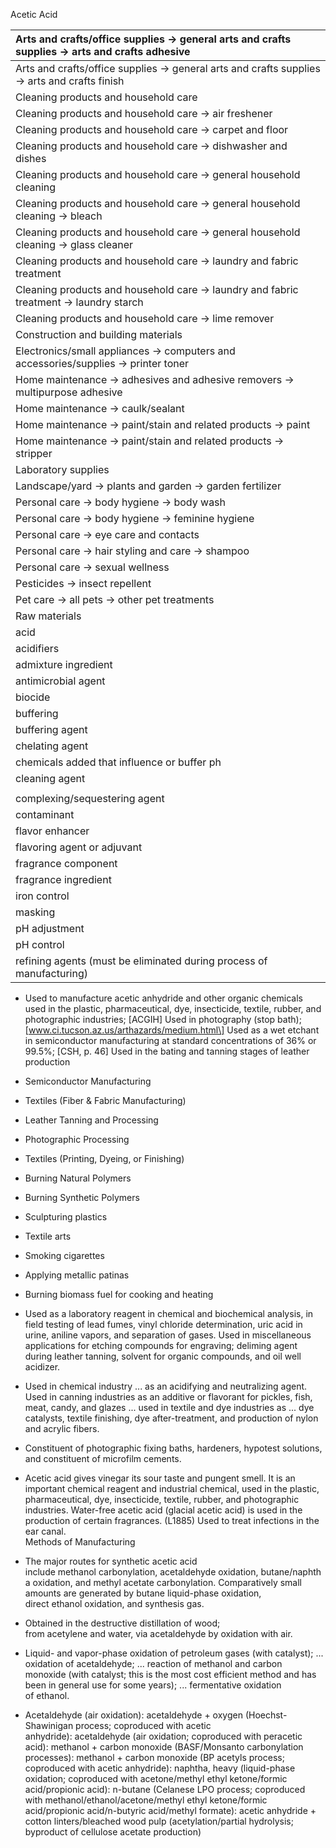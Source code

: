 Acetic Acid

| Arts and crafts/office supplies \-\> general arts and crafts supplies \-\> arts and crafts adhesive |
| :---- |
| Arts and crafts/office supplies \-\> general arts and crafts supplies \-\> arts and crafts finish |
| Cleaning products and household care |
| Cleaning products and household care \-\> air freshener |
| Cleaning products and household care \-\> carpet and floor |
| Cleaning products and household care \-\> dishwasher and dishes |
| Cleaning products and household care \-\> general household cleaning |
| Cleaning products and household care \-\> general household cleaning \-\> bleach |
| Cleaning products and household care \-\> general household cleaning \-\> glass cleaner |
| Cleaning products and household care \-\> laundry and fabric treatment |
| Cleaning products and household care \-\> laundry and fabric treatment \-\> laundry starch |
| Cleaning products and household care \-\> lime remover |
| Construction and building materials |
| Electronics/small appliances \-\> computers and accessories/supplies \-\> printer toner |
| Home maintenance \-\> adhesives and adhesive removers \-\> multipurpose adhesive |
| Home maintenance \-\> caulk/sealant |
| Home maintenance \-\> paint/stain and related products \-\> paint |
| Home maintenance \-\> paint/stain and related products \-\> stripper |
| Laboratory supplies |
| Landscape/yard \-\> plants and garden \-\> garden fertilizer |
| Personal care \-\> body hygiene \-\> body wash |
| Personal care \-\> body hygiene \-\> feminine hygiene |
| Personal care \-\> eye care and contacts |
| Personal care \-\> hair styling and care \-\> shampoo |
| Personal care \-\> sexual wellness |
| Pesticides \-\> insect repellent |
| Pet care \-\> all pets \-\> other pet treatments |
| Raw materials |
| acid |
| acidifiers |
| admixture ingredient |
| antimicrobial agent |
| biocide |
| buffering |
| buffering agent |
| chelating agent |
| chemicals added that influence or buffer ph |
| cleaning agent |
|  |
| complexing/sequestering agent |
| contaminant |
| flavor enhancer |
| flavoring agent or adjuvant |
| fragrance component |
| fragrance ingredient |
| iron control |
| masking |
| pH adjustment |
| pH control |
| refining agents (must be eliminated during process of manufacturing) |

* Used to manufacture acetic anhydride and other organic chemicals used in the plastic, pharmaceutical, dye, insecticide, textile, rubber, and photographic industries; \[ACGIH\] Used in photography (stop bath); \[www.ci.tucson.az.us/arthazards/medium.html\] Used as a wet etchant in semiconductor manufacturing at standard concentrations of 36% or 99.5%; \[CSH, p. 46\] Used in the bating and tanning stages of leather production

* Semiconductor Manufacturing   
* Textiles (Fiber & Fabric Manufacturing)   
* Leather Tanning and Processing   
* Photographic Processing   
* Textiles (Printing, Dyeing, or Finishing)   
* Burning Natural Polymers   
* Burning Synthetic Polymers   
* Sculpturing plastics   
* Textile arts   
* Smoking cigarettes   
* Applying metallic patinas   
* Burning biomass fuel for cooking and heating  
* Used as a laboratory reagent in chemical and biochemical analysis, in field testing of lead fumes, vinyl chloride determination, uric acid in urine, aniline vapors, and separation of gases. Used in miscellaneous applications for etching compounds for engraving; deliming agent during leather tanning, solvent for organic compounds, and oil well acidizer.  
* Used in chemical industry ... as an acidifying and neutralizing agent. Used in canning industries as an additive or flavorant for pickles, fish, meat, candy, and glazes ... used in textile and dye industries as ... dye catalysts, textile finishing, dye after-treatment, and production of nylon and acrylic fibers.  
* Constituent of photographic fixing baths, hardeners, hypotest solutions, and constituent of microfilm cements.  
* Acetic acid gives vinegar its sour taste and pungent smell. It is an important chemical reagent and industrial chemical, used in the plastic, pharmaceutical, dye, insecticide, textile, rubber, and photographic industries. Water-free acetic acid (glacial acetic acid) is used in the production of certain fragrances. (L1885) Used to treat infections in the ear canal.  
  Methods of Manufacturing  
* The major routes for synthetic acetic acid include methanol carbonylation, acetaldehyde oxidation, butane/naphtha oxidation, and methyl acetate carbonylation. Comparatively small amounts are generated by butane liquid-phase oxidation, direct ethanol oxidation, and synthesis gas.  
* Obtained in the destructive distillation of wood; from acetylene and water, via acetaldehyde by oxidation with air.  
* Liquid- and vapor-phase oxidation of petroleum gases (with catalyst); ... oxidation of acetaldehyde; ... reaction of methanol and carbon monoxide (with catalyst; this is the most cost efficient method and has been in general use for some years); ... fermentative oxidation of ethanol.  
* Acetaldehyde (air oxidation): acetaldehyde + oxygen (Hoechst-Shawinigan process; coproduced with acetic anhydride): acetaldehyde (air oxidation; coproduced with peracetic acid): methanol + carbon monoxide (BASF/Monsanto carbonylation processes): methanol + carbon monoxide (BP acetyls process; coproduced with acetic anhydride): naphtha, heavy (liquid-phase oxidation; coproduced with acetone/methyl ethyl ketone/formic acid/propionic acid): n-butane (Celanese LPO process; coproduced with methanol/ethanol/acetone/methyl ethyl ketone/formic acid/propionic acid/n-butyric acid/methyl formate): acetic anhydride + cotton linters/bleached wood pulp (acetylation/partial hydrolysis; byproduct of cellulose acetate production)